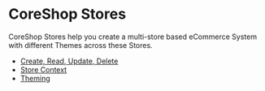 # CoreShop Stores

CoreShop Stores help you create a multi-store based eCommerce System with different Themes across these Stores.

 - [Create, Read, Update, Delete](./01_CRUD.md)
 - [Store Context](./02_Context.md)
 - [Theming](./03_Theme.md)